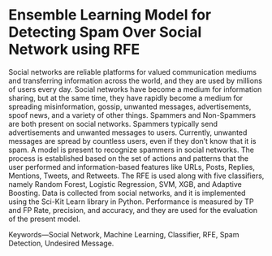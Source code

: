 # Ensemble Learning Model for Detecting Spam Over Social Network using RFE
 
Social networks are reliable platforms for valued communication mediums and transferring information across the world, and they are used by millions of users every day. Social networks have become a medium for information sharing, but at the same time, they have rapidly become a medium for spreading misinformation, gossip, unwanted messages, advertisements, spoof news, and a variety of other things. Spammers and Non-Spammers are both present on social networks. Spammers typically send advertisements and unwanted messages to users. Currently, unwanted messages are spread by countless users, even if they don’t know that it is spam. A model is present to recognize spammers in social networks. The process is established based on the set of actions and patterns that the user performed and information-based features like URLs, Posts, Replies, Mentions, Tweets, and Retweets. The RFE is used along with five classifiers, namely Random Forest, Logistic Regression, SVM, XGB, and Adaptive Boosting. Data is collected from social networks, and it is implemented using the Sci-Kit Learn library in Python. Performance is measured by TP and FP Rate, precision, and accuracy, and they are used for the evaluation of the present model.

Keywords—Social Network, Machine Learning, Classifier, RFE, Spam Detection, Undesired Message.
